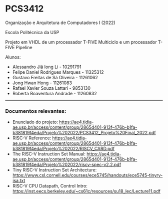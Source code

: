 # PCS3412
Organização e Arquitetura de Computadores I (2022)

Escola Politécnica da USP

Projeto em VHDL de um processador T-FIVE Multiciclo e um processador T-FIVE Pipeline

Alunos:
* Alessandro Jiã Iong Li - 10291791        
* Felipe Daniel Rodrigues Marques - 11325312
* Gustavo Freitas de Sá Oliveira - 11261062
* Jong Hwan Hong - 11261083
* Rafael Xavier Souza Lattari - 9853130
* Roberta Boaventura Andrade - 11260832

--------------------

### Documentos relevantes:

* Enunciado do projeto: https://ae4.tidia-ae.usp.br/access/content/group/2865d401-913f-476b-b1fa-b381819f4eda/Projeto%202022/PCS3412_Projeto%20Final_2022.pdf
* RISC-V Reference: https://ae4.tidia-ae.usp.br/access/content/group/2865d401-913f-476b-b1fa-b381819f4eda/Projeto%202022/RISCV_CARD.pdf
* The RISC-V Instruction Set Manual: https://ae4.tidia-ae.usp.br/access/content/group/2865d401-913f-476b-b1fa-b381819f4eda/Projeto%202022/riscv-spec-v2.2.pdf
* Tiny RISC-V Instruction Set Architecture: https://www.csl.cornell.edu/courses/ece5745/handouts/ece5745-tinyrv-isa.txt
* RISC-V CPU Datapath, Control Intro: https://inst.eecs.berkeley.edu/~cs61c/resources/su18_lec/Lecture11.pdf